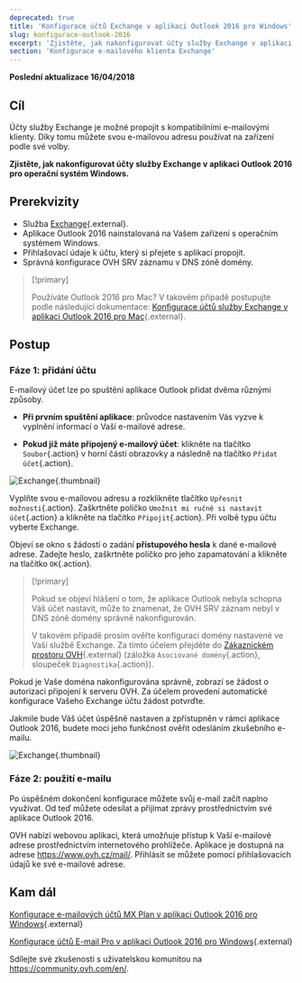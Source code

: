 ```yaml
---
deprecated: true
title: 'Konfigurace účtů Exchange v aplikaci Outlook 2016 pro Windows'
slug: konfigurace-outlook-2016
excerpt: 'Zjistěte, jak nakonfigurovat účty služby Exchange v aplikaci Outlook 2016 pro operační systém Windows'
section: 'Konfigurace e-mailového klienta Exchange'
---
```


**Poslední aktualizace 16/04/2018**

## Cíl

Účty služby Exchange je možné propojit s kompatibilními e-mailovými klienty. Díky tomu můžete svou e-mailovou adresu používat na zařízení podle své volby.

**Zjistěte, jak nakonfigurovat účty služby Exchange v aplikaci Outlook 2016 pro operační systém Windows.**

## Prerekvizity

- Služba [Exchange](https://www.ovh.cz/emails/){.external}.
- Aplikace Outlook 2016 nainstalovaná na Vašem zařízení s operačním systémem Windows.
- Přihlašovací údaje k účtu, který si přejete s aplikací propojit.
- Správná konfigurace OVH SRV záznamu v DNS zóně domény.

> [!primary]
>
> Používáte Outlook 2016 pro Mac? V takovém případě postupujte podle následující dokumentace: [Konfigurace účtů služby Exchange v aplikaci Outlook 2016 pro Mac](https://docs.ovh.com/cz/cs/microsoft-collaborative-solutions/konfigurace-outlook-2016-mac/){.external}.
>

## Postup

### Fáze 1: přidání účtu

E-mailový účet lze po spuštění aplikace Outlook přidat dvěma různými způsoby.

- **Při prvním spuštění aplikace**: průvodce nastavením Vás vyzve k vyplnění informací o Vaší e-mailové adrese.

- **Pokud již máte připojený e-mailový účet**: klikněte na tlačítko `Soubor`{.action} v horní části obrazovky a následně na tlačítko `Přidat účet`{.action}.

![Exchange](images/configuration-outlook-2016-windows-step1.png){.thumbnail}

Vyplňte svou e-mailovou adresu a rozklikněte tlačítko `Upřesnit možnosti`{.action}. Zaškrtněte políčko `Umožnit mi ručně si nastavit účet`{.action} a klikněte na tlačítko `Připojit`{.action}. Při volbě typu účtu vyberte Exchange.

Objeví se okno s žádostí o zadání **přístupového hesla** k dané e-mailové adrese. Zadejte heslo, zaškrtněte políčko pro jeho zapamatování a klikněte na tlačítko `OK`{.action}.

> [!primary]
>
> Pokud se objeví hlášení o tom, že aplikace Outlook nebyla schopna Váš účet nastavit, může to znamenat, že OVH SRV záznam nebyl v DNS zóně domény správně nakonfigurován.
>
> V takovém případě prosím ověřte konfiguraci domény nastavené ve Vaší službě Exchange. Za tímto účelem přejděte do [Zákaznickém prostoru OVH](https://www.ovh.com/auth/?action=gotomanager&from=https://www.ovh.ie/&ovhSubsidiary=ie){.external} (záložka `Asociované domény`{.action}, sloupeček `Diagnostika`{.action}).
>

Pokud je Vaše doména nakonfigurována správně, zobrazí se žádost o autorizaci připojení k serveru OVH. Za účelem provedení automatické konfigurace Vašeho Exchange účtu žádost potvrďte.

Jakmile bude Váš účet úspěšně nastaven a zpřístupněn v rámci aplikace Outlook 2016, budete moci jeho funkčnost ověřit odesláním zkušebního e-mailu.

![Exchange](images/configuration-outlook-2016-windows-exchange-step2.png){.thumbnail}

### Fáze 2: použití e-mailu

Po úspěšném dokončení konfigurace můžete svůj e-mail začít naplno využívat. Od teď můžete odesílat a přijímat zprávy prostřednictvím své aplikace Outlook 2016.

OVH nabízí webovou aplikaci, která umožňuje přístup k Vaší e-mailové adrese prostřednictvím internetového prohlížeče. Aplikace je dostupná na adrese <https://www.ovh.cz/mail/>. Přihlásit se můžete pomocí přihlašovacích údajů ke své e-mailové adrese.

## Kam dál

[Konfigurace e-mailových účtů MX Plan v aplikaci Outlook 2016 pro Windows](https://docs.ovh.com/cz/cs/emails/konfigurace-outlook-2016/){.external}

[Konfigurace účtů E-mail Pro v aplikaci Outlook 2016 pro Windows](https://docs.ovh.com/cz/cs/emails-pro/konfigurace-outlook-2016/){.external}

Sdílejte své zkušenosti s uživatelskou komunitou na <https://community.ovh.com/en/>.